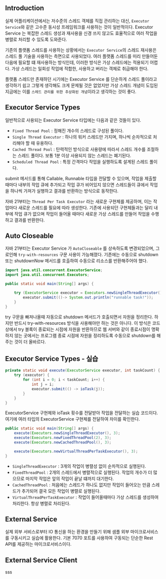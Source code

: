 ## Introduction

실제 어플리케이션에서는 저수준의 스레드 객체를 직접 관리하는 대신, `Executor Service`와 같은 고수준 동시성 프레임워크를 사용하는 것이 일반적이다.
Executor Service 는 복잡한 스레드 생성과 재사용을 신경 쓰지 않고도 효율적으로 여러 작업을 병렬로 처리할 수 있도록 도와준다.

기존의 플랫폼 스레드를 사용하는 상황에서는 `Executor Service`의 스레드 재사용은 스레드 풀 기술을 사용하는 측면으로 사용되었다.
여러 플랫폼 스레드를 미리 만들어둔 다음에 필요할 떄 재사용하는 방식인데, 이러한 방식은 가상 스레드에는 적용되기 어렵다. 
가상 스레드는 일회성 작업에 적합한, 사용하고 버리는 객체로 취급해야 한다.

플랫폼 스레드만 존재하던 시기에는 Executor Service 를 단순하게 스레드 풀이라고 생각하기 쉽고 그렇게 생각해도 크게 문제될 것은 없었지만
가상 스레드 개념이 도입된 지금에는 이를 `스레드 관리를 위한 추상화된 개념`이라고 생각하는 것이 좋다.

## Executor Service Types
일반적으로 사용되는 Executor Service 타입에는 다음과 같은 것들이 있다.
- `Fixed Thread Pool` : 정해진 개수의 스레드로 구성된 풀이다. 
- `Single Thread Executor` : 하나의 워커 스레드만 가지며, 하나씩 순차적으로 처리해야 할 때 유용하다.
- `Cached Thread Pool` : 탄력적인 방식으로 사용량에 따라서 스레드 개수를 조절하는 스레드 풀이다. 보통 1분 이상 사용되지 않는 스레드는 폐기된다. 
- `Scheduled Thread Pool` : 특정 간격마다 작업을 실행하도록 설계된 스레드 풀이다.

submit 메서드를 통해 Callable, Runnable 타입을 전달할 수 있으며, 작업을 제출할 때마다 내부의 작업 큐에 추가되고 작업 큐가 비어있지 않으면
스레드들이 큐에서 작업을 하나씩 가져가 실행하고 결과를 반환하는 방식으로 동작한다.

자바 21부터는 `Thread Per Task Executor` 라는 새로운 구현체를 제공하며, 이는 작업마다 새로운 스레드를 필요에 따라 생성한다.
기존에 사용되던 구현체들과는 달리 내부에 작업 큐가 없으며 작업이 들어올 때마다 새로운 가상 스레드를 만들어 작업을 수행하고 결과를 반환한다.

## Auto Closeable
자바 21부터는 Executor Service 가 `AutoCloseable` 를 상속하도록 변경되었으며, 그로인해 `try-with-resources` 구문 사용이 가능해졌다. 
기존에는 수동으로 shutdown 또는 shutdownNow 메서드를 호출하여 수동으로 리소스를 반환해주어야 했다.

```java
import java.util.concurrent.ExecutorService;
import java.util.concurrent.Executors;

public static void main(String[] args) {

    try (ExecutorService executor = Executors.newSingleThreadExecutor()) {
        executor.submit(()-> System.out.println("runnable task!"));
    }
}
```
try 구문을 빠져나올때 자동으로 shutdown 메서드가 호출되면서 자원을 정리한다. 
하지만 반드시 try-with-resources 방식을 사용해야만 하는 것은 아니다. 이 방식은 코드상에서 try 블록이 종료되는 시점에 자원을 반환하므로
웹 서버와 같이 종료시점이 명확하지 않는 곳에서는 프로그램 종료 시점에 자원을 정리하도록 수동으로 shutdown를 해주는 것이 더 올바르다.

## Executor Service Types - 실습
```java
private static void execute(ExecutorService executor, int taskCount) {
    try (executor) {
        for (int i = 0; i < taskCount; i++) {
            int j = i;
            executor.submit(() -> ioTask(j));
        }
    }
}
```
ExecutorService 구현체와 ioTask 횟수를 전달받아 작업을 전달하는 실습 코드이다. 여기에 여러 타입의 ExecutorService 구현체를 전달하여 차이를 확인한다.

```java
public static void main(String[] args) {
    execute(Executors.newSingleThreadExecutor(), 3);
    execute(Executors.newFixedThreadPool(2), 3);
    execute(Executors.newCachedThreadPool(), 3);

    execute(Executors.newVirtualThreadPerTaskExecutor(), 3);
}
```
- `SingleThreadExecutor` : 3개의 작업이 병렬성 없이 순차적으로 실행된다.
- `FixedThreadPool` : 2개의 스레드에서 병렬적으로 실행된다. 작업의 개수가 더 많으므로 마지막 작업은 앞의 작업이 끝날 떄까지 대기한다.
- `CachedThreadPool` : 처음에는 스레드가 하나도 없지만 작업이 들어오는 만큼 스레드가 추가되어 결국 모든 작업이 병렬로 실행된다.
- `VirtualThreadPerTaskExecutor` : 작업이 들어올때마다 가상 스레드를 생성하여 처리한다. 항상 병렬로 처리된다.

## External Service 
실제 외부 서비스로부터 IO 통신을 하는 환경을 만들기 위해 샘플 외부 마이크로서비스를 구동시키고 실습에 활용한다.
기본 7070 포트를 사용하여 구동되는 단순한 Rest API를 제공하는 마이크로서비스이다. 

## External Service Client

sss